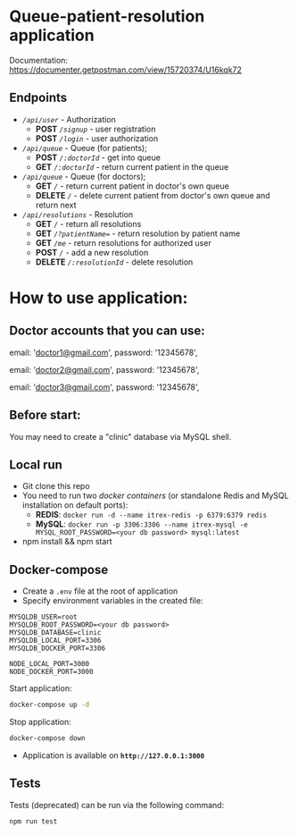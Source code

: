 # Queue-patient-resolution application

Documentation:
https://documenter.getpostman.com/view/15720374/U16kqk72

## Endpoints

- _`/api/user`_ - Authorization
  - **POST**   _`/signup`_ - user registration
  - **POST**   _`/login`_ - user authorization
- _`/api/queue`_ - Queue (for patients);
  - **POST**   _`/:doctorId`_ - get into queue
  - **GET**    _`/:doctorId`_ - return current patient in the queue
- _`/api/queue`_ - Queue (for doctors);
  - **GET**    _`/`_ - return current patient in doctor's own queue 
  - **DELETE** _`/`_ - delete current patient from doctor's own queue and return next
- _`/api/resolutions`_ - Resolution
  - **GET**    _`/`_ - return all resolutions
  - **GET**    _`/?patientName=`_ - return resolution by patient name
  - **GET**    _`/me`_ - return resolutions for authorized user
  - **POST**   _`/`_ - add a new resolution
  - **DELETE** _`/:resolutionId`_ - delete resolution

# How to use application:

## **Doctor accounts that you can use:**

email: 'doctor1@gmail.com',
password: '12345678',

email: 'doctor2@gmail.com',
password: '12345678',

email: 'doctor3@gmail.com',
password: '12345678',

## **Before start:**

You may need to create a "clinic" database via MySQL shell.

## **Local run**

- Git clone this repo
- You need to run two _docker containers_ (or standalone Redis and MySQL installation on default ports):
  - **REDIS**: `docker run -d --name itrex-redis -p 6379:6379 redis`
  - **MySQL**: `docker run -p 3306:3306 --name itrex-mysql -e MYSQL_ROOT_PASSWORD=<your db password> mysql:latest`
- npm install && npm start

## **Docker-compose**

- Create a `.env` file at the root of application
- Specify environment variables in the created file:

```
MYSQLDB_USER=root
MYSQLDB_ROOT_PASSWORD=<your db password>
MYSQLDB_DATABASE=clinic
MYSQLDB_LOCAL_PORT=3306
MYSQLDB_DOCKER_PORT=3306

NODE_LOCAL_PORT=3000
NODE_DOCKER_PORT=3000
```

Start application:
```sh
docker-compose up -d
```

Stop application:
```sh
docker-compose down
```

- Application is available on **`http://127.0.0.1:3000`**

## **Tests**

Tests (deprecated) can be run via the following command:

```sh
npm run test
```